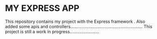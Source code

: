 MY EXPRESS APP
====
This repository contains my project with the Express framework .
Also  added some apis and controllers...........................................................
This project is still a work in progress........................

